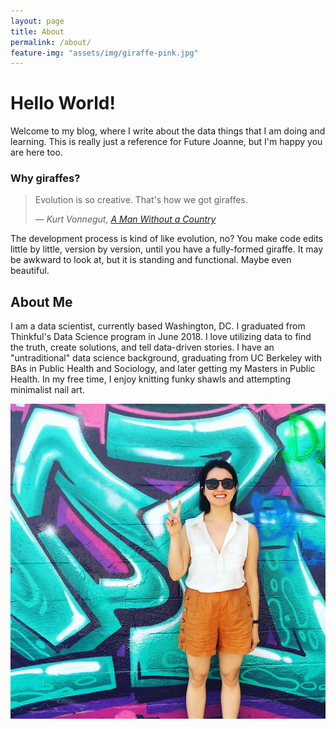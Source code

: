 ```yaml
---
layout: page
title: About
permalink: /about/
feature-img: "assets/img/giraffe-pink.jpg"
---
```


<h1>Hello World!</h1>
Welcome to my blog, where I write about the data things that I am doing and learning.  This is really just a reference for Future Joanne, but I'm happy you are here too.

### Why giraffes?

> Evolution is so creative. That's how we got giraffes.
>
> &mdash; <cite> Kurt Vonnegut, [_A Man Without a Country_](https://www.amazon.com/Man-Without-Country-Kurt-Vonnegut/dp/081297736X)</cite>

The development process is kind of like evolution, no?  You make code edits little by little, version by version, until you have a fully-formed giraffe.  It may be awkward to look at, but it is standing and functional.  Maybe even beautiful.  

<H2>About Me</H2>
I am a data scientist, currently based Washington, DC. I graduated from Thinkful's Data Science program in June 2018.  I love  utilizing data to find the truth, create solutions, and tell data-driven stories. I have an "untraditional" data science background, graduating from UC Berkeley with BAs in Public Health and Sociology, and later getting my Masters in Public Health.  In my free time, I enjoy knitting funky shawls and attempting minimalist nail art.


![Me](assets/img/avatar.jpg)
